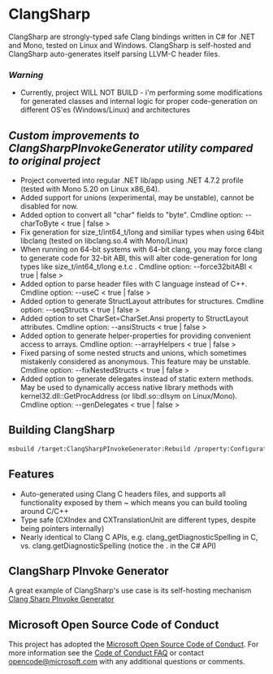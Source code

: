 # ClangSharp

ClangSharp are strongly-typed safe Clang bindings written in C# for .NET and Mono, tested on Linux and Windows. ClangSharp is self-hosted and ClangSharp auto-generates itself parsing LLVM-C header files.

### _Warning_

 * Currently, project WILL NOT BUILD - i'm performing some modifications for generated classes and internal logic for proper code-generation on different OS'es (Windows/Linux) and architectures

## _Custom improvements to ClangSharpPInvokeGenerator utility compared to original project_

 * Project converted into regular .NET lib/app using .NET 4.7.2 profile (tested with Mono 5.20 on Linux x86_64).
 * Added support for unions (experimental, may be unstable), cannot be disabled for now.
 * Added option to convert all "char" fields to "byte". Cmdline option: --charToByte < true | false >
 * Fix generation for size_t/int64_t/long and similiar types when using 64bit libclang (tested on libclang.so.4 with Mono/Linux)
 * When running on 64-bit systems with 64-bit clang, you may force clang to generate code for 32-bit ABI, this will alter code-generation for long types like size_t/int64_t/long e.t.c . Cmdline option: --force32bitABI < true | false >
 * Added option to parse header files with C language instead of C++. Cmdline option: --useC < true | false >
 * Added option to generate StructLayout attributes for structures. Cmdline option: --seqStructs < true | false >
 * Added option to set CharSet=CharSet.Ansi property to StructLayout attributes. Cmdline option: --ansiStructs < true | false >
 * Added option to generate helper-properties for providing convenient access to arrays. Cmdline option: --arrayHelpers < true | false >
 * Fixed parsing of some nested structs and unions, which sometimes mistakenly considered as anonymous. This feature may be unstable. Cmdline option: --fixNestedStructs < true | false >
 * Added option to generate delegates instead of static extern methods. May be used to dynamically access native library methods with kernel32.dll::GetProcAddress (or libdl.so::dlsym on Linux/Mono). Cmdline option: --genDelegates < true | false >

## Building ClangSharp

```bash
msbuild /target:ClangSharpPInvokeGenerator:Rebuild /property:Configuration=Release,Platform="Any CPU" ClangSharp.sln
```

## Features

 * Auto-generated using Clang C headers files, and supports all functionality exposed by them ~ which means you can build tooling around C/C++
 * Type safe (CXIndex and CXTranslationUnit are different types, despite being pointers internally)
 * Nearly identical to Clang C APIs, e.g. clang_getDiagnosticSpelling in C, vs. clang.getDiagnosticSpelling (notice the . in the C# API)

## ClangSharp PInvoke Generator

A great example of ClangSharp's use case is its self-hosting mechanism [Clang Sharp PInvoke Generator](https://github.com/mjsabby/ClangSharp/tree/master/ClangSharpPInvokeGenerator)

## Microsoft Open Source Code of Conduct

This project has adopted the [Microsoft Open Source Code of Conduct](https://opensource.microsoft.com/codeofconduct/). For more information see the [Code of Conduct FAQ](https://opensource.microsoft.com/codeofconduct/faq/) or contact [opencode@microsoft.com](mailto:opencode@microsoft.com) with any additional questions or comments.
